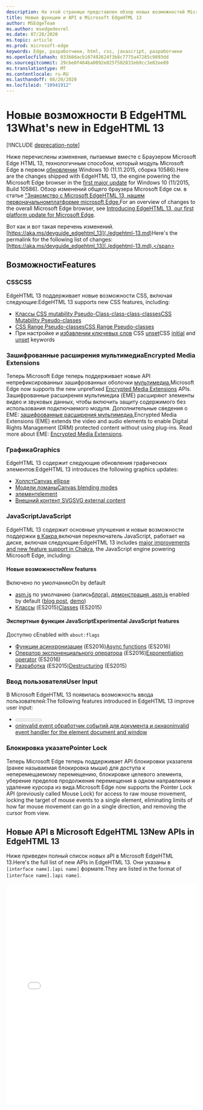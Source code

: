 ```yaml
---
description: На этой странице представлен обзор новых возможностей Microsoft EdgeHTML 13.
title: Новые функции и API в Microsoft EdgeHTML 13
author: MSEdgeTeam
ms.author: msedgedevrel
ms.date: 07/28/2020
ms.topic: article
ms.prod: microsoft-edge
keywords: Edge, разработчики, html, css, javascript, разработчики
ms.openlocfilehash: 033b8dacb107492624f3b8c7775a47285c9893dd
ms.sourcegitcommit: 29cbe0f464ba0092e025f502833eb9cc3e02ee89
ms.translationtype: MT
ms.contentlocale: ru-RU
ms.lasthandoff: 08/20/2020
ms.locfileid: "10941912"
---
```

# <span data-ttu-id="dd7b0-104">Новые возможности В EdgeHTML 13</span><span class="sxs-lookup"><span data-stu-id="dd7b0-104">What's new in EdgeHTML 13</span></span>  

[!INCLUDE [deprecation-note](../../includes/legacy-edge-note.md)]  

<span data-ttu-id="dd7b0-105">Ниже перечислены изменения, пытаемые вместе с Браузером Microsoft Edge HTML 13, технологичным способом, который модуль Microsoft Edge в первом [обновлении](https://blogs.windows.com/windowsexperience/2015/11/12) Windows 10 \(11.11.2015, сборка 10586\).</span><span class="sxs-lookup"><span data-stu-id="dd7b0-105">Here are the changes shipped with EdgeHTML 13, the engine powering the Microsoft Edge browser in the [first major update](https://blogs.windows.com/windowsexperience/2015/11/12) for Windows 10 \(11/2015, Build 10586\).</span></span>  <span data-ttu-id="dd7b0-106">Обзор изменений общего браузера Microsoft Edge см. в статье ["Знакомство с Microsoft EdgeHTML 13, нашем первоначальномплатформе microsoft Edge.](https://blogs.windows.com/msedgedev/2015/11/16)</span><span class="sxs-lookup"><span data-stu-id="dd7b0-106">For an overview of changes to the overall Microsoft Edge browser, see [Introducing EdgeHTML 13, our first platform update for Microsoft Edge](https://blogs.windows.com/msedgedev/2015/11/16).</span></span>  

<span data-ttu-id="dd7b0-107">Вот как и вот такая перечень изменений. [https://aka.ms/devguide_edgehtml_13](./edgehtml-13.md)</span><span class="sxs-lookup"><span data-stu-id="dd7b0-107">Here's the permalink for the following list of changes:  [https://aka.ms/devguide_edgehtml_13](./edgehtml-13.md).</span></span>  

## <span data-ttu-id="dd7b0-108">Возможности</span><span class="sxs-lookup"><span data-stu-id="dd7b0-108">Features</span></span>  

### <span data-ttu-id="dd7b0-109">CSS</span><span class="sxs-lookup"><span data-stu-id="dd7b0-109">CSS</span></span>  

<span data-ttu-id="dd7b0-110">EdgeHTML 13 поддерживает новые возможности CSS, включая следующие:</span><span class="sxs-lookup"><span data-stu-id="dd7b0-110">EdgeHTML 13 supports new CSS features, including:</span></span>  

*   [<span data-ttu-id="dd7b0-111">Классы CSS mutability Pseudo-Class-class-class-classes</span><span class="sxs-lookup"><span data-stu-id="dd7b0-111">CSS Mutability Pseudo-classes</span></span>](https://developer.microsoft.com/microsoft-edge/platform/status/cssmutabilitypseudoclasses)  
*   [<span data-ttu-id="dd7b0-112">CSS Range Pseudo-classes</span><span class="sxs-lookup"><span data-stu-id="dd7b0-112">CSS Range Pseudo-classes</span></span>](https://developer.microsoft.com/microsoft-edge/platform/status/cssrangepseudoclasses)  
*   <span data-ttu-id="dd7b0-113">При настройке и [избавлении ключевых слов](https://developer.microsoft.com/microsoft-edge/platform/status/cssinitialvalue) CSS [unset](https://developer.microsoft.com/microsoft-edge/platform/status/cssunsetvalue)</span><span class="sxs-lookup"><span data-stu-id="dd7b0-113">CSS [initial](https://developer.microsoft.com/microsoft-edge/platform/status/cssinitialvalue) and [unset](https://developer.microsoft.com/microsoft-edge/platform/status/cssunsetvalue) keywords</span></span>  

### <span data-ttu-id="dd7b0-114">Зашифрованные расширения мультимедиа</span><span class="sxs-lookup"><span data-stu-id="dd7b0-114">Encrypted Media Extensions</span></span>  

<span data-ttu-id="dd7b0-115">Теперь Microsoft Edge теперь поддерживает новые API непрефиксированных зашифрованных оболочки [мультимедиа.](https://w3.org/TR/encrypted-media)</span><span class="sxs-lookup"><span data-stu-id="dd7b0-115">Microsoft Edge now supports the new unprefixed [Encrypted Media Extensions](https://w3.org/TR/encrypted-media) APIs.</span></span>  <span data-ttu-id="dd7b0-116">Зашифрованные расширения мультимедиа \(EME\) расширяют элементы видео и звуковых данных, чтобы включить защиту содержимого без использования подключаемого модуля.  Дополнительные сведения о EME: [зашифрованные расширения мультимедиа.](https://developer.mozilla.org/docs/Web/API/Encrypted_Media_Extensions_API)</span><span class="sxs-lookup"><span data-stu-id="dd7b0-116">Encrypted Media Extensions \(EME\) extends the video and audio elements to enable Digital Rights Management \(DRM\) protected content without using plug-ins.  Read more about EME:  [Encrypted Media Extensions](https://developer.mozilla.org/docs/Web/API/Encrypted_Media_Extensions_API).</span></span>  

### <span data-ttu-id="dd7b0-117">Графика</span><span class="sxs-lookup"><span data-stu-id="dd7b0-117">Graphics</span></span>  

<span data-ttu-id="dd7b0-118">EdgeHTML 13 содержит следующие обновления графических элементов:</span><span class="sxs-lookup"><span data-stu-id="dd7b0-118">EdgeHTML 13 introduces the following graphics updates:</span></span>  

*   [<span data-ttu-id="dd7b0-119">Холлст</span><span class="sxs-lookup"><span data-stu-id="dd7b0-119">Canvas ellipse</span></span>](https://developer.microsoft.com/microsoft-edge/platform/status/canvas2dellipse)  
*   [<span data-ttu-id="dd7b0-120">Модели ломаны</span><span class="sxs-lookup"><span data-stu-id="dd7b0-120">Canvas blending modes</span></span>](https://developer.microsoft.com/microsoft-edge/platform/status/compositingandblendingincanvas2d)  
*   [<picture> <span data-ttu-id="dd7b0-121">элемент</span><span class="sxs-lookup"><span data-stu-id="dd7b0-121">element</span></span>](https://developer.microsoft.com/microsoft-edge/platform/status/pictureelement)  
*   [<span data-ttu-id="dd7b0-122">Внешний контент SVG</span><span class="sxs-lookup"><span data-stu-id="dd7b0-122">SVG external content</span></span>](https://developer.microsoft.com/microsoft-edge/platform/status/svgexternalcontent)  

### <span data-ttu-id="dd7b0-123">JavaScript</span><span class="sxs-lookup"><span data-stu-id="dd7b0-123">JavaScript</span></span>  

<span data-ttu-id="dd7b0-124">EdgeHTML 13 содержит основные улучшения и новые возможности поддержки [в Какра,](https://blogs.windows.com/msedgedev/2015/09/30)включая переключатель JavaScript, работает на диске, включая следующие:</span><span class="sxs-lookup"><span data-stu-id="dd7b0-124">EdgeHTML 13 includes [major improvements and new feature support in Chakra](https://blogs.windows.com/msedgedev/2015/09/30), the JavaScript engine powering Microsoft Edge, including:</span></span>  

#### <span data-ttu-id="dd7b0-125">Новые возможности</span><span class="sxs-lookup"><span data-stu-id="dd7b0-125">New features</span></span>  

<span data-ttu-id="dd7b0-126">Включено по умолчанию</span><span class="sxs-lookup"><span data-stu-id="dd7b0-126">On by default</span></span>  

*   <span data-ttu-id="dd7b0-127">[asm.js](https://developer.microsoft.com/microsoft-edge/platform/status/asmjs/?q=asm.js) по умолчанию (запись[блога),](https://blogs.windows.com/msedgedev/2015/11/10) [демонстрация \.](https://dev.windows.com/microsoft-edge/testdrive/demos/chess)</span><span class="sxs-lookup"><span data-stu-id="dd7b0-127">[asm.js](https://developer.microsoft.com/microsoft-edge/platform/status/asmjs/?q=asm.js) enabled by default \([blog post](https://blogs.windows.com/msedgedev/2015/11/10), [demo](https://dev.windows.com/microsoft-edge/testdrive/demos/chess)\)</span></span>  
*   <span data-ttu-id="dd7b0-128">[Классы](https://developer.microsoft.com/microsoft-edge/platform/status/asmjs/?q=classes) \(ES2015\)</span><span class="sxs-lookup"><span data-stu-id="dd7b0-128">[Classes](https://developer.microsoft.com/microsoft-edge/platform/status/asmjs/?q=classes) \(ES2015\)</span></span>  

#### <span data-ttu-id="dd7b0-129">Экспертные функции JavaScript</span><span class="sxs-lookup"><span data-stu-id="dd7b0-129">Experimental JavaScript features</span></span>  

<span data-ttu-id="dd7b0-130">Доступно с</span><span class="sxs-lookup"><span data-stu-id="dd7b0-130">Enabled with</span></span> `about:flags`  

*   <span data-ttu-id="dd7b0-131">[Функции асинхронизации](https://developer.microsoft.com/microsoft-edge/platform/status/asyncfunctions/?q=async%20functions) \(ES2016\)</span><span class="sxs-lookup"><span data-stu-id="dd7b0-131">[Async functions](https://developer.microsoft.com/microsoft-edge/platform/status/asyncfunctions/?q=async%20functions) \(ES2016\)</span></span>  
*   <span data-ttu-id="dd7b0-132">[Оператор экспоненциального оператора](https://developer.microsoft.com/microsoft-edge/platform/status/exponentiationoperatores2016/?q=exponentiation%20operator) \(ES2016\)</span><span class="sxs-lookup"><span data-stu-id="dd7b0-132">[Exponentiation operator](https://developer.microsoft.com/microsoft-edge/platform/status/exponentiationoperatores2016/?q=exponentiation%20operator) \(ES2016\)</span></span>  
*   <span data-ttu-id="dd7b0-133">[Разработка](https://developer.microsoft.com/microsoft-edge/platform/status/destructuringES2015/?q=destructuring) \(ES2015\)</span><span class="sxs-lookup"><span data-stu-id="dd7b0-133">[Destructuring](https://developer.microsoft.com/microsoft-edge/platform/status/destructuringES2015/?q=destructuring) \(ES2015\)</span></span>  

### <span data-ttu-id="dd7b0-134">Ввод пользователя</span><span class="sxs-lookup"><span data-stu-id="dd7b0-134">User Input</span></span>  

<span data-ttu-id="dd7b0-135">В Microsoft EdgeHTML 13 появилась возможность ввода пользователей:</span><span class="sxs-lookup"><span data-stu-id="dd7b0-135">The following features introduced in EdgeHTML 13 improve user input:</span></span>  

*   [<meter> <span data-ttu-id="dd7b0-136">элемент</span><span class="sxs-lookup"><span data-stu-id="dd7b0-136">element</span></span>](https://developer.microsoft.com/microsoft-edge/platform/status/meterelement)  
*   [<span data-ttu-id="dd7b0-137">oninvalid event обработчик событий для документа и окна</span><span class="sxs-lookup"><span data-stu-id="dd7b0-137">oninvalid event handler for the element document and window</span></span>](https://developer.microsoft.com/microsoft-edge/platform/status/oninvalideventhandler)  

### <span data-ttu-id="dd7b0-138">Блокировка указате</span><span class="sxs-lookup"><span data-stu-id="dd7b0-138">Pointer Lock</span></span>  

<span data-ttu-id="dd7b0-139">Теперь Microsoft Edge теперь поддерживает API блокировки указателя \(ранее называемая блокировка мыши\) для доступа к неперемещаемому перемещению, блокировке целевого элемента, уберение пределов продолжения перемещения в одном направлении и удаление курсора из вида.</span><span class="sxs-lookup"><span data-stu-id="dd7b0-139">Microsoft Edge now supports the Pointer Lock API \(previously called Mouse Lock\) for access to raw mouse movement, locking the target of mouse events to a single element, eliminating limits of how far mouse movement can go in a single direction, and removing the cursor from view.</span></span>  

## <span data-ttu-id="dd7b0-140">Новые API в Microsoft EdgeHTML 13</span><span class="sxs-lookup"><span data-stu-id="dd7b0-140">New APIs in EdgeHTML 13</span></span>  

<span data-ttu-id="dd7b0-141">Ниже приведен полный список новых aPI в Microsoft EdgeHTML 13.</span><span class="sxs-lookup"><span data-stu-id="dd7b0-141">Here's the full list of new APIs in EdgeHTML 13.</span></span>  <span data-ttu-id="dd7b0-142">Они указаны в `[interface name].[api name]` формате.</span><span class="sxs-lookup"><span data-stu-id="dd7b0-142">They are listed in the format of `[interface name].[api name]`.</span></span>  

<iframe height='584' scrolling='no' title='<span data-ttu-id="dd7b0-143">Новые API в Microsoft EdgeHTML 13</span><span class="sxs-lookup"><span data-stu-id="dd7b0-143">New APIs in EdgeHTML 13</span></span>' src='//codepen.io/MicrosoftEdgeDocumentation/embed/vmzxEY/?height=584&theme-id=23761&default-tab=result&embed-version=2' frameborder='no' allowtransparency='true' allowfullscreen='true' style='width:  100%;'><span data-ttu-id="dd7b0-144">См. раздел <a href='https://codepen.io/MicrosoftEdgeDocumentation/pen/vmzxEY/'> "Новые API" в Microsoft EdgeHTML 13 </a> с помощью приложений Microsoft Edge <a href='http://codepen.io/MicrosoftEdgeDocumentation'> </a> (@MicrosoftEdgeDocumentation) на <a href='http://codepen.io'> коде </a> кода.</span><span class="sxs-lookup"><span data-stu-id="dd7b0-144">See the Pen <a href='https://codepen.io/MicrosoftEdgeDocumentation/pen/vmzxEY/'>New APIs in EdgeHTML 13</a> by Microsoft Edge Docs (<a href='http://codepen.io/MicrosoftEdgeDocumentation'>@MicrosoftEdgeDocumentation</a>) on <a href='http://codepen.io'>CodePen</a>.</span></span></iframe>  
